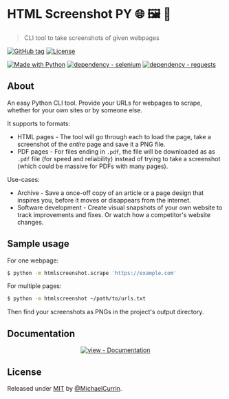 # HTML Screenshot PY 🌐 🖼 🐍
> CLI tool to take screenshots of given webpages

[![GitHub tag](https://img.shields.io/github/tag/MichaelCurrin/html-screenshot-py?include_prereleases=&sort=semver&color=blue)](https://github.com/MichaelCurrin/html-screenshot-py/releases/)
[![License](https://img.shields.io/badge/License-MIT-blue)](#license)

[![Made with Python](https://img.shields.io/badge/Python->=3.6-blue?logo=python&logoColor=white)](https://python.org)
[![dependency - selenium](https://img.shields.io/badge/selenium-3-blue)](https://pypi.org/project/selenium)
[![dependency - requests](https://img.shields.io/badge/requests-2-blue)](https://pypi.org/project/requests)


## About

An easy Python CLI tool. Provide your URLs for webpages to scrape, whether for your own sites or by someone else. 

It supports to formats:

- HTML pages - The tool will go through each to load the page, take a screenshot of the _entire_ page and save it a PNG file.
- PDF pages - For files ending in `.pdf`, the file will be downloaded as as `.pdf` file (for speed and reliability) instead of trying to take a screenshot (which could be massive for PDFs with many pages).

Use-cases:

- Archive - Save a once-off copy of an article or a page design that inspires you, before it moves or disappears from the internet.
- Software development - Create visual snapshots of your own website to track improvements and fixes. Or watch how a competitor's website changes. 


## Sample usage 

For one webpage:

```sh
$ python -m htmlscreenshot.scrape 'https://example.com'
```

For multiple pages:

```sh
$ python -m htmlscreenshot ~/path/to/urls.txt
```

Then find your screenshots as PNGs in the project's output directory.


## Documentation

<div align="center">

[![view - Documentation](https://img.shields.io/badge/view-Online_Documentation-blue?style=for-the-badge)](https://michaelcurrin.github.io/html-screenshot-py/ "Go to docs site")

</div>


## License

Released under [MIT](/LICENSE) by [@MichaelCurrin](https://github.com/MichaelCurrin).

